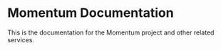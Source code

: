 # Momentum Documentation

This is the documentation for the Momentum project and other related services.